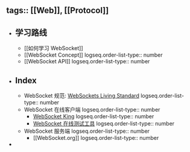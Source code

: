 tags:: [[Web]], [[Protocol]] 
---

- ## 学习路线
	- [[如何学习 WebSocket]]
	- [[WebSocket Concept]]
	  logseq.order-list-type:: number
	- [[WebSocket API]]
	  logseq.order-list-type:: number
- ## Index
	- WebSocket 规范: [WebSockets Living Standard](https://websockets.spec.whatwg.org/)
	  logseq.order-list-type:: number
	- WebSocket 在线客户端
	  logseq.order-list-type:: number
		- [WebSocket King](https://websocketking.com/)
		  logseq.order-list-type:: number
		- [WebSocket 在线测试工具](https://wstool.js.org/)
		  logseq.order-list-type:: number
	- WebSocket 服务端
	  logseq.order-list-type:: number
		- [[WebSocket.org]]
		  logseq.order-list-type:: number
-